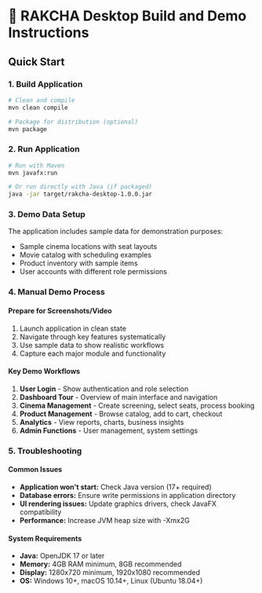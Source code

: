 # 🔧 RAKCHA Desktop Build and Demo Instructions

## Quick Start

### 1. Build Application
```bash
# Clean and compile
mvn clean compile

# Package for distribution (optional)
mvn package
```

### 2. Run Application
```bash
# Run with Maven
mvn javafx:run

# Or run directly with Java (if packaged)
java -jar target/rakcha-desktop-1.0.0.jar
```

### 3. Demo Data Setup
The application includes sample data for demonstration purposes:
- Sample cinema locations with seat layouts
- Movie catalog with scheduling examples
- Product inventory with sample items
- User accounts with different role permissions

### 4. Manual Demo Process

#### Prepare for Screenshots/Video
1. Launch application in clean state
2. Navigate through key features systematically
3. Use sample data to show realistic workflows
4. Capture each major module and functionality

#### Key Demo Workflows
1. **User Login** - Show authentication and role selection
2. **Dashboard Tour** - Overview of main interface and navigation
3. **Cinema Management** - Create screening, select seats, process booking
4. **Product Management** - Browse catalog, add to cart, checkout
5. **Analytics** - View reports, charts, business insights
6. **Admin Functions** - User management, system settings

### 5. Troubleshooting

#### Common Issues
- **Application won't start:** Check Java version (17+ required)
- **Database errors:** Ensure write permissions in application directory
- **UI rendering issues:** Update graphics drivers, check JavaFX compatibility
- **Performance:** Increase JVM heap size with -Xmx2G

#### System Requirements
- **Java:** OpenJDK 17 or later
- **Memory:** 4GB RAM minimum, 8GB recommended
- **Display:** 1280x720 minimum, 1920x1080 recommended
- **OS:** Windows 10+, macOS 10.14+, Linux (Ubuntu 18.04+)

